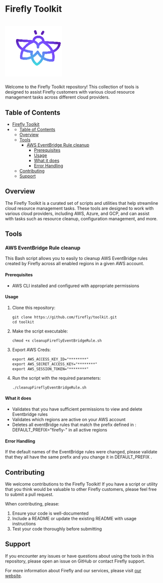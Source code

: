 # Firefly Toolkit
# ![Firefly Logo](firefly.gif)


Welcome to the Firefly Toolkit repository! This collection of tools is designed to assist Firefly customers with various cloud resource management tasks across different cloud providers.

## Table of Contents

- [Firefly Toolkit](#firefly-toolkit)
- [](#)
  - [Table of Contents](#table-of-contents)
  - [Overview](#overview)
  - [Tools](#tools)
    - [AWS EventBridge Rule cleanup](#aws-eventbridge-rule-cleanup)
      - [Prerequisites](#prerequisites)
      - [Usage](#usage)
      - [What it does](#what-it-does)
      - [Error Handling](#error-handling)
  - [Contributing](#contributing)
  - [Support](#support)

## Overview

The Firefly Toolkit is a curated set of scripts and utilities that help streamline cloud resource management tasks. These tools are designed to work with various cloud providers, including AWS, Azure, and GCP, and can assist with tasks such as resource cleanup, configuration management, and more.

## Tools

### AWS EventBridge Rule cleanup

This Bash script allows you to easily to cleanup AWS EventBridge rules created by Firefly across all enabled regions in a given AWS account.

#### Prerequisites

- AWS CLI installed and configured with appropriate permissions

#### Usage

1. Clone this repository:
   ```
   git clone https://github.com/firefly/toolkit.git
   cd toolkit
   ```

2. Make the script executable:
   ```
   chmod +x cleanupFireflyEventBridgeRule.sh
   ```
3. Export AWS Creds:
   ```
   export AWS_ACCESS_KEY_ID="********"
   export AWS_SECRET_ACCESS_KEY="********"
   export AWS_SESSION_TOKEN="********"
   ```
4. Run the script with the required parameters:
   ```
   ./cleanupFireflyEventBridgeRule.sh
   ```

#### What it does

- Validates that you have sufficient permissions to view and delete Eventbridge rules
- Validates which regions are active on your AWS account 
- Deletes all eventBridge rules that match the prefix defined in : DEFAULT_PREFIX="firefly-" in all active regions

#### Error Handling
 
If the default names of the EventBridge rules were changed, please validate that they all have the same prefix and you change it in DEFAULT_PREFIX .

## Contributing

We welcome contributions to the Firefly Toolkit! If you have a script or utility that you think would be valuable to other Firefly customers, please feel free to submit a pull request.

When contributing, please:

1. Ensure your code is well-documented
2. Include a README or update the existing README with usage instructions
3. Test your code thoroughly before submitting

## Support

If you encounter any issues or have questions about using the tools in this repository, please open an issue on GitHub or contact Firefly support.

For more information about Firefly and our services, please visit [our website](https://www.gofirefly.io/).